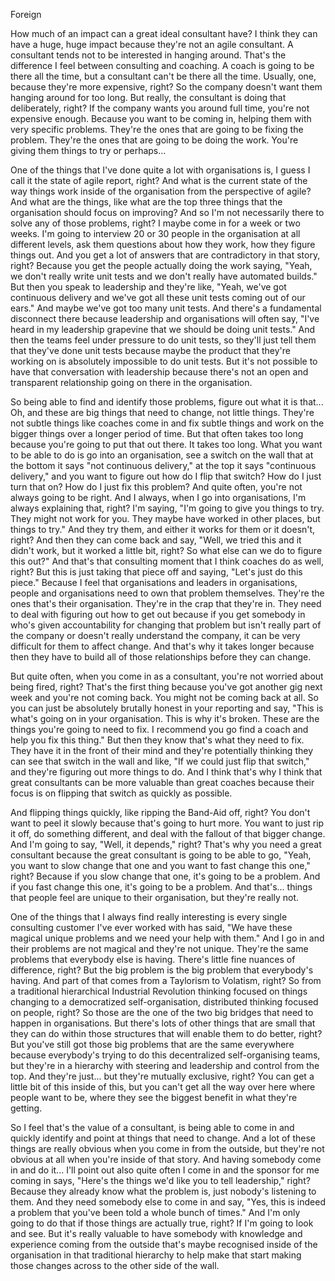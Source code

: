 Foreign

How much of an impact can a great ideal consultant have? I think they can have a huge, huge impact because they're not an agile consultant. A consultant tends not to be interested in hanging around. That's the difference I feel between consulting and coaching. A coach is going to be there all the time, but a consultant can't be there all the time. Usually, one, because they're more expensive, right? So the company doesn't want them hanging around for too long. But really, the consultant is doing that deliberately, right? If the company wants you around full time, you're not expensive enough. Because you want to be coming in, helping them with very specific problems. They're the ones that are going to be fixing the problem. They're the ones that are going to be doing the work. You're giving them things to try or perhaps...

One of the things that I've done quite a lot with organisations is, I guess I call it the state of agile report, right? And what is the current state of the way things work inside of the organisation from the perspective of agile? And what are the things, like what are the top three things that the organisation should focus on improving? And so I'm not necessarily there to solve any of those problems, right? I maybe come in for a week or two weeks. I'm going to interview 20 or 30 people in the organisation at all different levels, ask them questions about how they work, how they figure things out. And you get a lot of answers that are contradictory in that story, right? Because you get the people actually doing the work saying, "Yeah, we don't really write unit tests and we don't really have automated builds." But then you speak to leadership and they're like, "Yeah, we've got continuous delivery and we've got all these unit tests coming out of our ears." And maybe we've got too many unit tests. And there's a fundamental disconnect there because leadership and organisations will often say, "I've heard in my leadership grapevine that we should be doing unit tests." And then the teams feel under pressure to do unit tests, so they'll just tell them that they've done unit tests because maybe the product that they're working on is absolutely impossible to do unit tests. But it's not possible to have that conversation with leadership because there's not an open and transparent relationship going on there in the organisation.

So being able to find and identify those problems, figure out what it is that... Oh, and these are big things that need to change, not little things. They're not subtle things like coaches come in and fix subtle things and work on the bigger things over a longer period of time. But that often takes too long because you're going to put that out there. It takes too long. What you want to be able to do is go into an organisation, see a switch on the wall that at the bottom it says "not continuous delivery," at the top it says "continuous delivery," and you want to figure out how do I flip that switch? How do I just turn that on? How do I just fix this problem? And quite often, you're not always going to be right. And I always, when I go into organisations, I'm always explaining that, right? I'm saying, "I'm going to give you things to try. They might not work for you. They maybe have worked in other places, but things to try." And they try them, and either it works for them or it doesn't, right? And then they can come back and say, "Well, we tried this and it didn't work, but it worked a little bit, right? So what else can we do to figure this out?" And that's that consulting moment that I think coaches do as well, right? But this is just taking that piece off and saying, "Let's just do this piece." Because I feel that organisations and leaders in organisations, people and organisations need to own that problem themselves. They're the ones that's their organisation. They're in the crap that they're in. They need to deal with figuring out how to get out because if you get somebody in who's given accountability for changing that problem but isn't really part of the company or doesn't really understand the company, it can be very difficult for them to affect change. And that's why it takes longer because then they have to build all of those relationships before they can change.

But quite often, when you come in as a consultant, you're not worried about being fired, right? That's the first thing because you've got another gig next week and you're not coming back. You might not be coming back at all. So you can just be absolutely brutally honest in your reporting and say, "This is what's going on in your organisation. This is why it's broken. These are the things you're going to need to fix. I recommend you go find a coach and help you fix this thing." But then they know that's what they need to fix. They have it in the front of their mind and they're potentially thinking they can see that switch in the wall and like, "If we could just flip that switch," and they're figuring out more things to do. And I think that's why I think that great consultants can be more valuable than great coaches because their focus is on flipping that switch as quickly as possible.

And flipping things quickly, like ripping the Band-Aid off, right? You don't want to peel it slowly because that's going to hurt more. You want to just rip it off, do something different, and deal with the fallout of that bigger change. And I'm going to say, "Well, it depends," right? That's why you need a great consultant because the great consultant is going to be able to go, "Yeah, you want to slow change that one and you want to fast change this one," right? Because if you slow change that one, it's going to be a problem. And if you fast change this one, it's going to be a problem. And that's... things that people feel are unique to their organisation, but they're really not.

One of the things that I always find really interesting is every single consulting customer I've ever worked with has said, "We have these magical unique problems and we need your help with them." And I go in and their problems are not magical and they're not unique. They're the same problems that everybody else is having. There's little fine nuances of difference, right? But the big problem is the big problem that everybody's having. And part of that comes from a Taylorism to Volatism, right? So from a traditional hierarchical Industrial Revolution thinking focused on things changing to a democratized self-organisation, distributed thinking focused on people, right? So those are the one of the two big bridges that need to happen in organisations. But there's lots of other things that are small that they can do within those structures that will enable them to do better, right? But you've still got those big problems that are the same everywhere because everybody's trying to do this decentralized self-organising teams, but they're in a hierarchy with steering and leadership and control from the top. And they're just... but they're mutually exclusive, right? You can get a little bit of this inside of this, but you can't get all the way over here where people want to be, where they see the biggest benefit in what they're getting.

So I feel that's the value of a consultant, is being able to come in and quickly identify and point at things that need to change. And a lot of these things are really obvious when you come in from the outside, but they're not obvious at all when you're inside of that story. And having somebody come in and do it... I'll point out also quite often I come in and the sponsor for me coming in says, "Here's the things we'd like you to tell leadership," right? Because they already know what the problem is, just nobody's listening to them. And they need somebody else to come in and say, "Yes, this is indeed a problem that you've been told a whole bunch of times." And I'm only going to do that if those things are actually true, right? If I'm going to look and see. But it's really valuable to have somebody with knowledge and experience coming from the outside that's maybe recognised inside of the organisation in that traditional hierarchy to help make that start making those changes across to the other side of the wall.